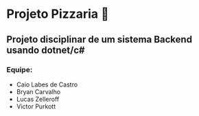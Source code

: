 # Projeto Pizzaria :pizza:

## Projeto disciplinar de um sistema Backend usando dotnet/c#

### Equipe: 
- Caio Labes de Castro
- Bryan Carvalho
- Lucas Zelleroff
- Victor Purkott
